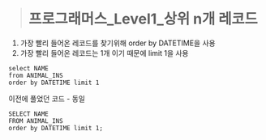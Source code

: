 ><h1>프로그래머스_Level1_상위 n개 레코드</h1>
1. 가장 빨리 들어온 레코드를 찾기위해 order by DATETIME을 사용
2. 가장 빨리 들어온 레코드는 1개 이기 때문에 limit 1을 사용

```MySQL
select NAME
from ANIMAL_INS
order by DATETIME limit 1
```
이전에 풀었던 코드 - 동일
```MySQL
SELECT NAME
FROM ANIMAL_INS 
order by DATETIME limit 1;
```
